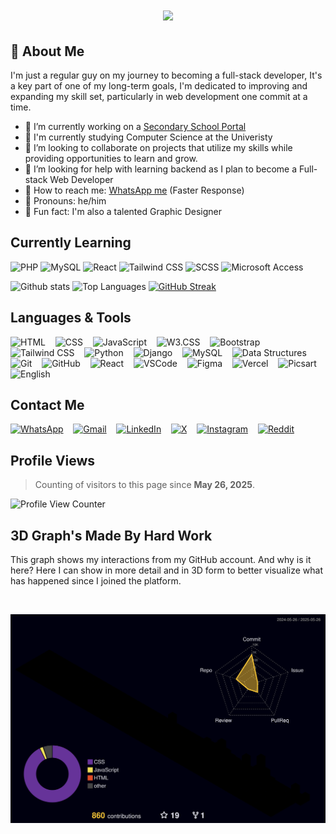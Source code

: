 <h1 align="center">
    <img src="https://readme-typing-svg.demolab.com/?lines=Hello,+I'm+Nzenwata+Christopher;A+Web+Developer+and+Graphic+Designer;Always+learning+new+things+and+developing+my+skills&center=true&width=500&height=50">
</h1>

## 🌟 About Me
I'm just a regular guy on my journey to becoming a full-stack developer, It's a key part of one of my long-term goals, I'm dedicated to improving and expanding my skill set, particularly in web development one commit at a time.

- 🌟 I’m currently working on a <a href="https://e-school-red.vercel.app/" target="_blank">Secondary School Portal</a>
- 🌟 I'm currently studying Computer Science at the Univeristy
- 🌟 I’m looking to collaborate on projects that utilize my skills while providing opportunities to learn and grow.
- 🌟 I’m looking for help with learning backend as I plan to become a Full-stack Web Developer
- 🌟 How to reach me: [WhatsApp me](https://wa.me/2348141207888) (Faster Response)
- 🌟 Pronouns: he/him
- 🌟 Fun fact: I'm also a talented Graphic Designer

## Currently Learning

![PHP](https://img.shields.io/badge/-PHP-777bb4?logo=php&logoColor=white&style=for-the-badge)
![MySQL](https://img.shields.io/badge/-MySQL-4479a1?logo=mysql&logoColor=white&style=for-the-badge)
![React](https://img.shields.io/badge/-React-61dafb?logo=react&logoColor=black&style=for-the-badge)
![Tailwind CSS](https://img.shields.io/badge/-Tailwind%20CSS-38b2ac?logo=tailwind-css&logoColor=white&style=for-the-badge)
![SCSS](https://img.shields.io/badge/-SCSS-cc6699?logo=sass&logoColor=white&style=for-the-badge)
![Microsoft Access](https://img.shields.io/badge/-Microsoft%20Access-A4373A?logo=microsoft-access&logoColor=white&style=for-the-badge)

![Github stats](https://github-readme-stats.vercel.app/api?username=Chris-Error-404&count_private=true&show_icons=true&theme=algolia) 
![Top Languages](https://github-readme-stats.vercel.app/api/top-langs/?username=CHRIS-ERROR-404&show_icons=true&theme=algolia)
[![GitHub Streak](https://github-readme-streak-stats-omega-swart.vercel.app?user=Chris-Error-404&theme=algolia)](https://git.io/streak-stats) 

## Languages & Tools

<p>
  <img src="https://img.shields.io/badge/-HTML-e34f26?logo=html5&logoColor=fff" alt="HTML" />&nbsp;&nbsp;&nbsp;
  <img src="https://img.shields.io/badge/-CSS-1572b6?logo=css3&logoColor=fff" alt="CSS" />&nbsp;&nbsp;&nbsp;
  <img src="https://img.shields.io/badge/-JavaScript-f7df1e?logo=javascript&logoColor=000" alt="JavaScript" />&nbsp;&nbsp;&nbsp;
  <img src="https://img.shields.io/badge/-W3.CSS-4caf50?logo=w3c&logoColor=fff" alt="W3.CSS" />&nbsp;&nbsp;&nbsp;
  <img src="https://img.shields.io/badge/-Bootstrap-7952b3?logo=bootstrap&logoColor=fff" alt="Bootstrap" />&nbsp;&nbsp;&nbsp;
  <img src="https://img.shields.io/badge/-Tailwind%20CSS-38B2AC?logo=tailwindcss&logoColor=fff" alt="Tailwind CSS" />&nbsp;&nbsp;&nbsp;
  <img src="https://img.shields.io/badge/-Python-3776ab?logo=python&logoColor=fff" alt="Python" />&nbsp;&nbsp;&nbsp;
  <img src="https://img.shields.io/badge/-Django-092e20?logo=django&logoColor=fff" alt="Django" />&nbsp;&nbsp;&nbsp;
  <img src="https://img.shields.io/badge/-MySQL-4479a1?logo=mysql&logoColor=fff" alt="MySQL" />&nbsp;&nbsp;&nbsp;
  <img src="https://img.shields.io/badge/-Data%20Structures-007396?logo=databricks&logoColor=fff" alt="Data Structures" />&nbsp;&nbsp;&nbsp;
  <img src="https://img.shields.io/badge/-Git-f05032?logo=git&logoColor=fff" alt="Git" />&nbsp;&nbsp;&nbsp;
  <img src="https://img.shields.io/badge/-GitHub-181717?logo=github&logoColor=fff" alt="GitHub" />&nbsp;&nbsp;&nbsp;
  <img src="https://img.shields.io/badge/-React-61dafb?logo=react&logoColor=000" alt="React" />&nbsp;&nbsp;&nbsp;
  <img src="https://img.shields.io/badge/-VSCode-007acc?logo=visual-studio-code&logoColor=fff" alt="VSCode" />&nbsp;&nbsp;&nbsp;
  <img src="https://img.shields.io/badge/-Figma-f24e1e?logo=figma&logoColor=fff" alt="Figma" />&nbsp;&nbsp;&nbsp;
  <img src="https://img.shields.io/badge/-Vercel-000?logo=vercel&logoColor=fff" alt="Vercel" />&nbsp;&nbsp;&nbsp;
  <img src="https://img.shields.io/badge/-Picsart-9b4dca?logo=picsart&logoColor=fff&style=for-the-badge" alt="Picsart" />&nbsp;&nbsp;&nbsp;
  <img src="https://img.shields.io/badge/-English-007396?logo=language&logoColor=fff" alt="English" />
</p>

## Contact Me

<p>
  <a href="https://wa.me/2348141207888"><img src="https://img.shields.io/badge/WhatsApp-25D366?logo=whatsapp&logoColor=white&style=for-the-badge" alt="WhatsApp" /></a>&nbsp;&nbsp;&nbsp;
  <a href="mailto:nzenwatachristopher186@gmail.com"><img src="https://img.shields.io/badge/Gmail-D14836?logo=gmail&logoColor=white&style=for-the-badge" alt="Gmail" /></a>&nbsp;&nbsp;&nbsp;
  <a href="https://www.linkedin.com/in/christopher-nzenwata-b52807334/"><img src="https://img.shields.io/badge/LinkedIn-0A66C2?logo=linkedin&logoColor=white&style=for-the-badge" alt="LinkedIn" /></a>&nbsp;&nbsp;&nbsp;
  <a href="https://x.com/Chris_Error_404"><img src="https://img.shields.io/badge/X-000?logo=x&logoColor=white&style=for-the-badge" alt="X" /></a>&nbsp;&nbsp;&nbsp;
  <a href="https://www.instagram.com/typicaldeveloper"><img src="https://img.shields.io/badge/Instagram-E4405F?logo=instagram&logoColor=white&style=for-the-badge" alt="Instagram" /></a>&nbsp;&nbsp;&nbsp;
  <a href="https://www.reddit.com/user/your-reddit-handle"><img src="https://img.shields.io/badge/Reddit-FF4500?logo=reddit&logoColor=white&style=for-the-badge" alt="Reddit" /></a>
</p>

## Profile Views

> Counting of visitors to this page since **May 26, 2025**.

<p align="left">
  <img src="https://count.getloli.com/get/@Chris-Error-404.github.readme" alt="Profile View Counter" />
</p>

## 3D Graph's Made By Hard Work

This graph shows my interactions from my GitHub account. And why is it here? Here I can show in more detail and in 3D form to better visualize what has happened since I joined the platform.

<br>

![](./profile-3d-contrib/profile-night-rainbow.svg)
